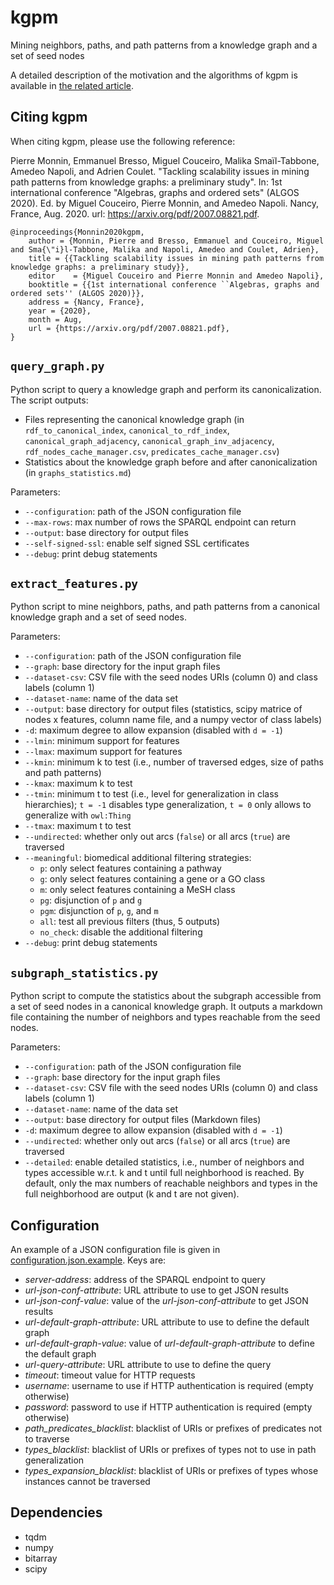 # kgpm

Mining neighbors, paths, and path patterns from a knowledge graph and a set of seed nodes

A detailed description of the motivation and the algorithms of kgpm is available in [the related article](https://arxiv.org/pdf/2007.08821.pdf).

## Citing kgpm

When citing kgpm, please use the following reference:

Pierre Monnin, Emmanuel Bresso, Miguel Couceiro, Malika Smaïl-Tabbone, Amedeo Napoli,
and Adrien Coulet. "Tackling scalability issues in mining path patterns from knowledge
graphs: a preliminary study". In: 1st international conference "Algebras, graphs and ordered sets" (ALGOS 2020). Ed. by Miguel Couceiro, Pierre Monnin, and Amedeo Napoli.
Nancy, France, Aug. 2020. url: https://arxiv.org/pdf/2007.08821.pdf.

```
@inproceedings{Monnin2020kgpm,
	author = {Monnin, Pierre and Bresso, Emmanuel and Couceiro, Miguel and Sma{\"i}l-Tabbone, Malika and Napoli, Amedeo and Coulet, Adrien},
	title = {{Tackling scalability issues in mining path patterns from knowledge graphs: a preliminary study}},
	editor    = {Miguel Couceiro and Pierre Monnin and Amedeo Napoli},
	booktitle = {{1st international conference ``Algebras, graphs and ordered sets'' (ALGOS 2020)}},
	address = {Nancy, France},
	year = {2020},
	month = Aug,
	url = {https://arxiv.org/pdf/2007.08821.pdf},
}
```

## ``query_graph.py``

Python script to query a knowledge graph and perform its canonicalization.
The script outputs:
* Files representing the canonical knowledge graph (in ``rdf_to_canonical_index``,
    ``canonical_to_rdf_index``, ``canonical_graph_adjacency``,
    ``canonical_graph_inv_adjacency``, ``rdf_nodes_cache_manager.csv``,
    ``predicates_cache_manager.csv``)
* Statistics about the knowledge graph before and after canonicalization (in ``graphs_statistics.md``)

Parameters:
* ``--configuration``: path of the JSON configuration file
* ``--max-rows``: max number of rows the SPARQL endpoint can return
* ``--output``: base directory for output files
* ``--self-signed-ssl``: enable self signed SSL certificates
* ``--debug``: print debug statements

## ``extract_features.py``

Python script to mine neighbors, paths, and path patterns from a canonical knowledge graph and a set of seed nodes.

Parameters:
* ``--configuration``: path of the JSON configuration file
* ``--graph``: base directory for the input graph files
* ``--dataset-csv``: CSV file with the seed nodes URIs (column 0) and class labels (column 1)
* ``--dataset-name``: name of the data set
* ``--output``: base directory for output files (statistics, scipy matrice of nodes x features, column name file, and a numpy vector of class labels)
* ``-d``: maximum degree to allow expansion (disabled with ``d = -1``)
* ``--lmin``: minimum support for features
* ``--lmax``: maximum support for features
* ``--kmin``: minimum k to test (i.e., number of traversed edges, size of paths and path patterns)
* ``--kmax``: maximum k to test
* ``--tmin``: minimum t to test (i.e., level for generalization in class hierarchies); ``t = -1`` disables type generalization, ``t = 0`` only allows to generalize with ``owl:Thing``
* ``--tmax``: maximum t to test
* ``--undirected``: whether only out arcs (``false``) or all arcs (``true``) are traversed
* ``--meaningful``: biomedical additional filtering strategies:
  * ``p``: only select features containing a pathway
  * ``g``: only select features containing a gene or a GO class
  * ``m``: only select features containing a MeSH class
  * ``pg``: disjunction of ``p`` and ``g``
  * ``pgm``: disjunction of ``p``, ``g``, and ``m``
  * ``all``: test all previous filters (thus, 5 outputs)
  * ``no_check``: disable the additional filtering
* ``--debug``: print debug statements

## ``subgraph_statistics.py``

Python script to compute the statistics about the subgraph accessible from a set of seed nodes in a canonical knowledge graph.
It outputs a markdown file containing the number of neighbors and types reachable from the seed nodes.

Parameters:
* ``--configuration``: path of the JSON configuration file
* ``--graph``: base directory for the input graph files
* ``--dataset-csv``: CSV file with the seed nodes URIs (column 0) and class labels (column 1)
* ``--dataset-name``: name of the data set
* ``--output``: base directory for output files (Markdown files)
* ``-d``: maximum degree to allow expansion (disabled with ``d = -1``)
* ``--undirected``: whether only out arcs (``false``) or all arcs (``true``) are traversed
* ``--detailed``: enable detailed statistics, i.e., number of neighbors and types accessible w.r.t. k and t until full neighborhood is reached. By default, only the max numbers of reachable neighbors and types in the full neighborhood are output (k and t are not given).

## Configuration

An example of a JSON configuration file is given in [configuration.json.example](configuration.json.example).
Keys are:

* _server-address_: address of the SPARQL endpoint to query
* _url-json-conf-attribute_: URL attribute to use to get JSON results
* _url-json-conf-value_: value of the _url-json-conf-attribute_ to get JSON results
* _url-default-graph-attribute_: URL attribute to use to define the default graph
* _url-default-graph-value_: value of _url-default-graph-attribute_ to define the default graph
* _url-query-attribute_: URL attribute to use to define the query
* _timeout_: timeout value for HTTP requests
* _username_: username to use if HTTP authentication is required (empty otherwise)
* _password_: password to use if HTTP authentication is required (empty otherwise)
* _path_predicates_blacklist_: blacklist of URIs or prefixes of predicates not to traverse
* _types_blacklist_: blacklist of URIs or prefixes of types not to use in path generalization
* _types_expansion_blacklist_: blacklist of URIs or prefixes of types whose instances cannot be traversed

## Dependencies

* tqdm
* numpy
* bitarray
* scipy
